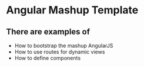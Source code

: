 # Angular Mashup Template

## There are examples of

-   How to bootstrap the mashup AngularJS
-   How to use routes for dynamic views
-   How to define components
